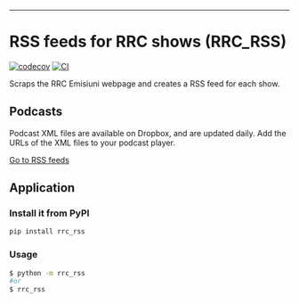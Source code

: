 
<!-- # Python Project Template

A low dependency and really simple to start project template for Python Projects.

See also
- [Flask-Project-Template](https://github.com/rochacbruno/flask-project-template/) for a full feature Flask project including database, API, admin interface, etc.
- [FastAPI-Project-Template](https://github.com/rochacbruno/fastapi-project-template/) The base to start an openapi project featuring: SQLModel, Typer, FastAPI, JWT Token Auth, Interactive Shell, Management Commands.

### HOW TO USE THIS TEMPLATE

> **DO NOT FORK** this is meant to be used from **[Use this template](https://github.com/rochacbruno/python-project-template/generate)** feature.

1. Click on **[Use this template](https://github.com/rochacbruno/python-project-template/generate)**
3. Give a name to your project
   (e.g. `my_awesome_project` recommendation is to use all lowercase and underscores separation for repo names.)
3. Wait until the first run of CI finishes
   (Github Actions will process the template and commit to your new repo)
4. If you want [codecov](https://about.codecov.io/sign-up/) Reports and Automatic Release to [PyPI](https://pypi.org)
  On the new repository `settings->secrets` add your `PYPI_API_TOKEN` and `CODECOV_TOKEN` (get the tokens on respective websites)
4. Read the file [CONTRIBUTING.md](CONTRIBUTING.md)
5. Then clone your new project and happy coding!

> **NOTE**: **WAIT** until first CI run on github actions before cloning your new project.

### What is included on this template?

- 🖼️ Templates for starting multiple application types:
  * **Basic low dependency** Python program (default) [use this template](https://github.com/rochacbruno/python-project-template/generate)
  * **Flask** with database, admin interface, restapi and authentication [use this template](https://github.com/rochacbruno/flask-project-template/generate).
  **or Run `make init` after cloning to generate a new project based on a template.**
- 📦 A basic [setup.py](setup.py) file to provide installation, packaging and distribution for your project.
  Template uses setuptools because it's the de-facto standard for Python packages, you can run `make switch-to-poetry` later if you want.
- 🤖 A [Makefile](Makefile) with the most useful commands to install, test, lint, format and release your project.
- 📃 Documentation structure using [mkdocs](http://www.mkdocs.org)
- 💬 Auto generation of change log using **gitchangelog** to keep a HISTORY.md file automatically based on your commit history on every release.
- 🐋 A simple [Containerfile](Containerfile) to build a container image for your project.
  `Containerfile` is a more open standard for building container images than Dockerfile, you can use buildah or docker with this file.
- 🧪 Testing structure using [pytest](https://docs.pytest.org/en/latest/)
- ✅ Code linting using [flake8](https://flake8.pycqa.org/en/latest/)
- 📊 Code coverage reports using [codecov](https://about.codecov.io/sign-up/)
- 🛳️ Automatic release to [PyPI](https://pypi.org) using [twine](https://twine.readthedocs.io/en/latest/) and github actions.
- 🎯 Entry points to execute your program using `python -m <rrc_rss>` or `$ rrc_rss` with basic CLI argument parsing.
- 🔄 Continuous integration using [Github Actions](.github/workflows/) with jobs to lint, test and release your project on Linux, Mac and Windows environments.

> Curious about architectural decisions on this template? read [ABOUT_THIS_TEMPLATE.md](ABOUT_THIS_TEMPLATE.md)
> If you want to contribute to this template please open an [issue](https://github.com/rochacbruno/python-project-template/issues) or fork and send a PULL REQUEST.

[❤️ Sponsor this project](https://github.com/sponsors/rochacbruno/) -->

<!--  DELETE THE LINES ABOVE THIS AND WRITE YOUR PROJECT README BELOW -->

---
# RSS feeds for RRC shows (RRC_RSS)

[![codecov](https://codecov.io/gh/nikcleju/rrc_rss/branch/main/graph/badge.svg?token=rrc_rss_token_here)](https://codecov.io/gh/nikcleju/rrc_rss)
[![CI](https://github.com/nikcleju/rrc_rss/actions/workflows/main.yml/badge.svg)](https://github.com/nikcleju/rrc_rss/actions/workflows/main.yml)

Scraps the RRC Emisiuni webpage and creates a RSS feed for each show.

## Podcasts

Podcast XML files are available on Dropbox, and are updated daily. Add the URLs of the XML files to your podcast player.

[Go to RSS feeds](https://www.dropbox.com/scl/fo/xdfrvicmk8pv9awnirm5m/AL8MHzZweQp_zIsDOKosk0I?rlkey=ttm07rrkn2ospx308j24ueq1t&st=9l94i9j2&dl=0)

## Application

### Install it from PyPI

```bash
pip install rrc_rss
```

### Usage

```bash
$ python -m rrc_rss
#or
$ rrc_rss
```

<!-- Podcast XML files are uploaded to Github Gists. -->

<!-- Add the following links to your podcast player: -->

<!-- - [Idei în nocturnă - Izvoare de filozofie](https://gist.githubusercontent.com/nikcleju/6ec549decf33e80ba73705395aa07dfd/raw/xml_idei_in_nocturna_izvoare_de_filosofie.xml)
- [Idei în nocturnă - Pagini de istorie](https://gist.githubusercontent.com/nikcleju/40bfe574904083f529c92be0f20b7fd2/raw/xml_idei_in_nocturna_pagini_de_istorie.xml)
- [Texte și pretexte](https://gist.githubusercontent.com/nikcleju/5c1b96588c51261ad6ef72d315a750ab/raw/xml_texte_si_pretexte.xml)
- [Confluențe](https://gist.githubusercontent.com/nikcleju/47fa89fa73ead88bb2b92357ed1585f6/raw/xml_confluente.xml)
- [O oră cu Dana](https://gist.githubusercontent.com/nikcleju/eb862e337a3ed92697292e99043f3bcb/raw/xml_o_ora_cu_dana.xml) -->

<!-- ## Development

Read the [CONTRIBUTING.md](CONTRIBUTING.md) file. -->
